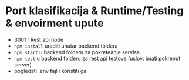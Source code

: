 # Port klasifikacija & Runtime/Testing & envoirment upute
- 3001 : Rest api node
- `npm install` uraditi unutar backend foldera
- `npm start` u backend folderu za pokreteanje servisa
- `npm test` u backend folderu za rest api testove (uslov: imati pokrenut server)
- pogledati .env fajl i koristiti ga